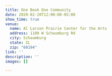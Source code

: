 ```yaml
---
title: One Book One Community
date: 2020-02-20T12:00:00-05:00
show_time: true
venue:
  name: Al Larson Prairie Center for the Arts
  address: 1100 W Schaumburg Rd
  city: Schaumburg
  state: IL
  zip: "60194"
link: ''
description: ''
images: []

---
```

